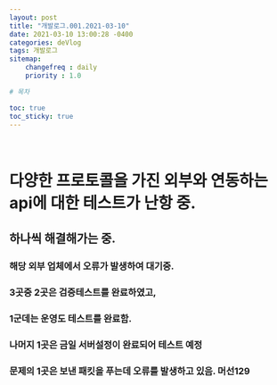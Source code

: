 ```yaml
---
layout: post
title: "개발로그.001.2021-03-10"
date: 2021-03-10 13:00:28 -0400
categories: deVlog
tags: 개발로그
sitemap:
    changefreq : daily
    priority : 1.0

# 목차

toc: true  
toc_sticky: true
---
```

﻿
# 다양한 프로토콜을 가진 외부와 연동하는 api에 대한 테스트가 난항 중. 
## 하나씩 해결해가는 중. 
### 해당 외부 업체에서 오류가 발생하여 대기중. 
### 3곳중 2곳은 검증테스트를 완료하였고, 
### 1군데는 운영도 테스트를 완료함.
### 나머지 1곳은 금일 서버설정이 완료되어 테스트 예정
### 문제의 1곳은 보낸 패킷을 푸는데 오류를 발생하고 있음. 머선129
﻿
